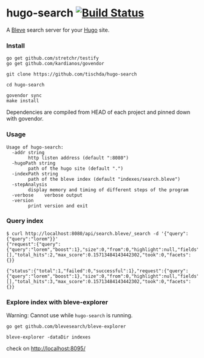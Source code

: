 # hugo-search [![Build Status](https://travis-ci.org/tischda/hugo-search.svg?branch=master)](https://travis-ci.org/tischda/hugo-search)

A [Bleve](http://www.blevesearch.com) search server for your [Hugo](http://gohugo.io) site.

### Install

~~~
go get github.com/stretchr/testify
go get github.com/kardianos/govendor

git clone https://github.com/tischda/hugo-search

cd hugo-search

govendor sync
make install
~~~

Dependencies are compiled from HEAD of each project and pinned down with govendor.


### Usage

~~~
Usage of hugo-search:
  -addr string
        http listen address (default ":8080")
  -hugoPath string
        path of the hugo site (default ".")
  -indexPath string
        path of the bleve index (default "indexes/search.bleve")
  -stepAnalysis
        display memory and timing of different steps of the program
  -verbose    verbose output
  -version
        print version and exit
~~~

### Query index

~~~
$ curl http://localhost:8080/api/search.bleve/_search -d '{"query":{"query":"lorem"}}'
{"request":{"query":{"query":"lorem","boost":1},"size":0,"from":0,"highlight":null,"fields":null,"facets":null,"explain":false},"hits":[],"total_hits":2,"max_score":0.15713484143442302,"took":0,"facets":{}}

{"status":{"total":1,"failed":0,"successful":1},"request":{"query":{"query":"lorem","boost":1},"size":0,"from":0,"highlight":null,"fields":null,"facets":null,"explain":false},"hits":[],"total_hits":3,"max_score":0.15713484143442302,"took":0,"facets":{}}
~~~

### Explore index with bleve-explorer

Warning: Cannot use while `hugo-search` is running.

~~~
go get github.com/blevesearch/bleve-explorer

bleve-explorer -dataDir indexes
~~~

check on [http://localhost:8095/](http://localhost:8095/)
